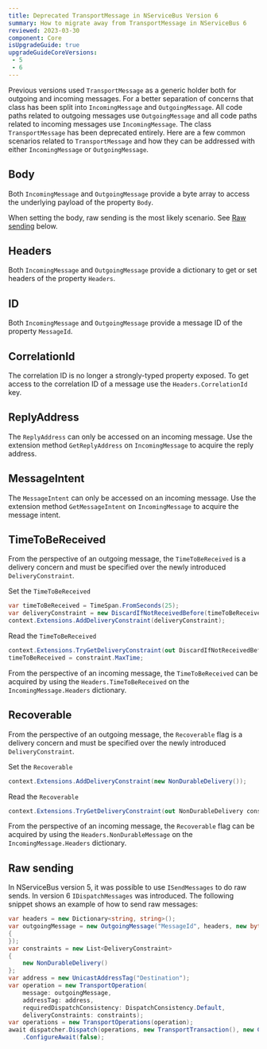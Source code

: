 ```yaml
---
title: Deprecated TransportMessage in NServiceBus Version 6
summary: How to migrate away from TransportMessage in NServiceBus 6
reviewed: 2023-03-30
component: Core
isUpgradeGuide: true
upgradeGuideCoreVersions:
 - 5
 - 6
---
```


Previous versions used `TransportMessage` as a generic holder both for outgoing and incoming messages. For a better separation of concerns that class has been split into `IncomingMessage` and `OutgoingMessage`. All code paths related to outgoing messages use `OutgoingMessage` and all code paths related to incoming messages use `IncomingMessage`. The class `TransportMessage` has been deprecated entirely. Here are a few common scenarios related to `TransportMessage` and how they can be addressed with either `IncomingMessage` or `OutgoingMessage`.


## Body

Both `IncomingMessage` and `OutgoingMessage` provide a byte array to access the underlying payload of the property `Body`.

When setting the body, raw sending is the most likely scenario. See [Raw sending](#raw-sending) below.


## Headers

Both `IncomingMessage` and `OutgoingMessage` provide a dictionary to get or set headers of the property `Headers`.


## ID

Both `IncomingMessage` and `OutgoingMessage` provide a message ID of the property `MessageId`.


## CorrelationId

The correlation ID is no longer a strongly-typed property exposed. To get access to the correlation ID of a message use the `Headers.CorrelationId` key.


## ReplyAddress

The `ReplyAddress` can only be accessed on an incoming message. Use the extension method `GetReplyAddress` on `IncomingMessage` to acquire the reply address.


## MessageIntent

The `MessageIntent` can only be accessed on an incoming message. Use the extension method `GetMessageIntent` on `IncomingMessage` to acquire the message intent.


## TimeToBeReceived

From the perspective of an outgoing message, the `TimeToBeReceived` is a delivery concern and must be specified over the newly introduced `DeliveryConstraint`.

Set the `TimeToBeReceived`

```csharp
var timeToBeReceived = TimeSpan.FromSeconds(25);
var deliveryConstraint = new DiscardIfNotReceivedBefore(timeToBeReceived);
context.Extensions.AddDeliveryConstraint(deliveryConstraint);
```

Read the `TimeToBeReceived`

```csharp
context.Extensions.TryGetDeliveryConstraint(out DiscardIfNotReceivedBefore constraint);
timeToBeReceived = constraint.MaxTime;
```

From the perspective of an incoming message, the `TimeToBeReceived` can be acquired by using the `Headers.TimeToBeReceived` on the `IncomingMessage.Headers` dictionary.


## Recoverable

From the perspective of an outgoing message, the `Recoverable` flag is a delivery concern and must be specified over the newly introduced `DeliveryConstraint`.

Set the `Recoverable`

```csharp
context.Extensions.AddDeliveryConstraint(new NonDurableDelivery());
```

Read the `Recoverable`

```csharp
context.Extensions.TryGetDeliveryConstraint(out NonDurableDelivery constraint);
```

From the perspective of an incoming message, the `Recoverable` flag can be acquired by using the `Headers.NonDurableMessage` on the `IncomingMessage.Headers` dictionary.


## Raw sending

In NServiceBus version 5, it was possible  to use `ISendMessages` to do raw sends. In version 6 `IDispatchMessages` was introduced. The following snippet shows an example of how to send raw messages:

```csharp
var headers = new Dictionary<string, string>();
var outgoingMessage = new OutgoingMessage("MessageId", headers, new byte[]
{
});
var constraints = new List<DeliveryConstraint>
{
    new NonDurableDelivery()
};
var address = new UnicastAddressTag("Destination");
var operation = new TransportOperation(
    message: outgoingMessage,
    addressTag: address,
    requiredDispatchConsistency: DispatchConsistency.Default,
    deliveryConstraints: constraints);
var operations = new TransportOperations(operation);
await dispatcher.Dispatch(operations, new TransportTransaction(), new ContextBag())
    .ConfigureAwait(false);
```
